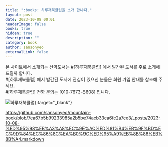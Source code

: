 ```yaml
---
title: ":books: 하루재북클럽을 소개 합니다."
layout: post
date: 2023-10-08 00:01
headerImage: false
books: true
hidden: true
description: ""
category: book
author: sansonyeo
externalLink: false
---
```


본 사이트에서 소개되는 산악도서는 #[하루재북클럽] 에서 발간된 도서를 주로 소개해 드릴까 합니다.<br>
#[하루재북클럽] 에서 발간된 도서에 관심이 있으신 분들은 회원 가입 안내를 참조해 주세요.<br>
#[하루재북클럽] 전화 문의는 [010-7673-8608] 입니다.

![하루재북클럽](https://sansonyeo.github.io/mountain-book/assets/images/하루재북클럽소개.jpg){:target="_blank"}

https://github.com/sansonyeo/mountain-book/blob/7ea67b5b99233985a2b5be74acb33ca6fc2a7ce3/_posts/2023-10-08-%ED%95%98%EB%A3%A8%EC%9E%AC%ED%81%B4%EB%9F%BD%EC%9D%84%EC%86%8C%EA%B0%9C%ED%95%A9%EB%8B%88%EB%8B%A4.markdown
